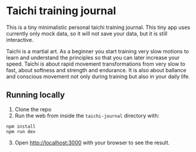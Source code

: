 # Taichi training journal

This is a tiny minimalistic personal taichi training journal. This tiny app uses currently only mock data, so it will not save your data, but it is still interactive.

Taichi is a martial art. As a beginner you start training very slow motions to learn and understand the principles so that you can later increase your speed. Taichi is about rapid movement transformations from very slow to fast, about softness and strength and endurance. It is also about ballance and conscious movement not only during training but also in your daily life.

## Running locally

1. Clone the repo
2. Run the web from inside the `taichi-journal` directory with:

```
npm install
npm run dev
```

3. Open [http://localhost:3000](http://localhost:3000) with your browser to see the result.
